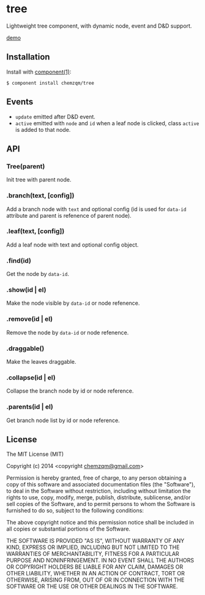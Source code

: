 # tree

  Lightweight tree component, with dynamic node, event and D&D support.

  [demo](https://chemzqm.github.com/tree/)

## Installation

  Install with [component(1)](http://component.io):

    $ component install chemzqm/tree

## Events

* `update` emitted after D&D event.
* `active` emitted with `node` and `id` when a leaf node is clicked, class `active` is added to that node.

## API

### Tree(parent)

Init tree with parent node.

### .branch(text, [config])

Add a branch node with `text` and optional config (id is used for `data-id` attribute and parent is refenence of parent node).

### .leaf(text, [config])

Add a leaf node with text and optional config object.

### .find(id)

Get the node by `data-id`.

### .show(id | el)

Make the node visible by `data-id` or node refenence.

### .remove(id | el)

Remove the node by `data-id` or node refenence.

### .draggable()

Make the leaves draggable.

### .collapse(id | el)

Collapse the branch node by id or node reference.

### .parents(id | el)

Get branch node list by id or node reference.

## License

  The MIT License (MIT)

  Copyright (c) 2014 <copyright chemzqm@gmail.com>

  Permission is hereby granted, free of charge, to any person obtaining a copy
  of this software and associated documentation files (the "Software"), to deal
  in the Software without restriction, including without limitation the rights
  to use, copy, modify, merge, publish, distribute, sublicense, and/or sell
  copies of the Software, and to permit persons to whom the Software is
  furnished to do so, subject to the following conditions:

  The above copyright notice and this permission notice shall be included in
  all copies or substantial portions of the Software.

  THE SOFTWARE IS PROVIDED "AS IS", WITHOUT WARRANTY OF ANY KIND, EXPRESS OR
  IMPLIED, INCLUDING BUT NOT LIMITED TO THE WARRANTIES OF MERCHANTABILITY,
  FITNESS FOR A PARTICULAR PURPOSE AND NONINFRINGEMENT. IN NO EVENT SHALL THE
  AUTHORS OR COPYRIGHT HOLDERS BE LIABLE FOR ANY CLAIM, DAMAGES OR OTHER
  LIABILITY, WHETHER IN AN ACTION OF CONTRACT, TORT OR OTHERWISE, ARISING FROM,
  OUT OF OR IN CONNECTION WITH THE SOFTWARE OR THE USE OR OTHER DEALINGS IN
  THE SOFTWARE.
